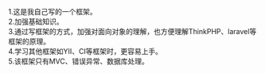1.这是我自己写的一个框架。<br>
2.加强基础知识。<br>
3.通过写框架的方式，加强对面向对象的理解，也方便理解ThinkPHP、laravel等框架的原理。<br>
4.学习其他框架如YII、CI等框架时，更容易上手。<br>
5.该框架只有MVC、错误异常、数据库处理。
